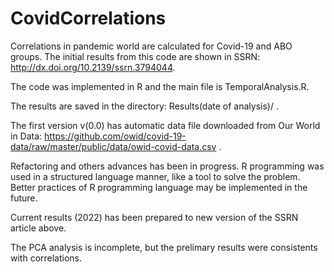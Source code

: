 # CovidCorrelations
Correlations in pandemic world are calculated for Covid-19 and ABO groups.
The initial results from this code are shown in SSRN: http://dx.doi.org/10.2139/ssrn.3794044.

The code was implemented in R and the main  file is TemporalAnalysis.R.

The results are saved in the directory: Results(date of analysis)/ .  

The first version v(0.0) has automatic data file downloaded from  Our World in Data: https://github.com/owid/covid-19-data/raw/master/public/data/owid-covid-data.csv .

Refactoring and others advances  has been in progress. R programming was used in a structured language manner, like a tool to solve the problem. Better practices of R programming language may be implemented in the future.

Current results  (2022) has been prepared to new version of the SSRN article above.

The PCA analysis is incomplete, but the prelimary results were consistents with correlations.
